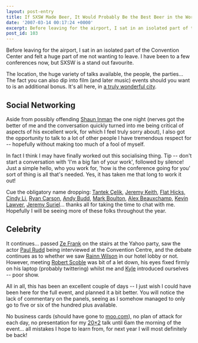 ```yaml
---
layout: post-entry
title: If SXSW Made Beer, It Would Probably Be the Best Beer in the World
date: '2007-03-14 00:17:24 +0000'
excerpt: Before leaving for the airport, I sat in an isolated part of the Convention Center and felt a huge part of me not wanting to leave. I have been to a few conferences now, but SXSW is a stand out favourite.
post_id: 103
---
```

Before leaving for the airport, I sat in an isolated part of the Convention Center and felt a huge part of me not wanting to leave. I have been to a few conferences now, but SXSW is a stand out favourite.

The location, the huge variety of talks available, the people, the parties... The fact you can also dip into film (and later music) events should you want to is an additional bonus. It's all here, in [a truly wonderful city][1].

## Social Networking
Aside from possibly offending [Shaun Inman][2] the one night (nerves got the better of me and the conversation quickly turned into me being critical of aspects of his excellent work, for which I feel truly sorry about), I also got the opportunity to talk to a lot of other people I have tremendous respect for -- hopefully without making too much of a fool of myself.

In fact I think I may have finally worked out this socialising thing. Tip -- don't start a conversation with 'I'm a big fan of your work', followed by silence! Just a simple hello, who you work for, 'how is the conference going for you' sort of thing is all that's needed. Yes, it has taken me that long to work it out!

Cue the obligatory name dropping: [Tantek Çelik][3], [Jeremy Keith][4], [Flat Hicks, Cindy Li][5], [Ryan Carson][6], [Andy Budd][7], [Mark Boulton][8], [Alex Beauxchamp][9], [Kevin Lawver][10], [Jeremy Suriel][11]... thanks all for taking the time to chat with me. Hopefully I will be seeing more of these folks throughout the year.

[1]: /2007/03/falling_in_love_with_austin/
[2]: http://www.shauninman.com/
[3]: http://www.tantek.com/
[4]: http://adactio.com/
[5]: http://flickr.com/photos/paulrobertlloyd/4086656238/
[6]: http://www.carsonified.com/
[7]: http://www.andybudd.com/
[8]: http://www.markboulton.co.uk/
[9]: http://girlatplay.com/blog/
[10]: http://www.lawver.com/
[11]: http://www.goowy.com/

<!--more-->

## Celebrity
It continues... passed [Ze Frank][12] on the stairs at the Yahoo party, saw the actor [Paul Rudd][13] being interviewed at the Convention Centre, and the debate continues as to whether we saw [Rainn Wilson][14] in our hotel lobby or not. However, meeting [Robert Scoble][15] was bit of a let down, his eyes fixed firmly on his laptop (probably twittering) whilst me and [Kyle][16] introduced ourselves -- poor show.

All in all, this has been an excellent couple of days -- I just wish I could have been here for the full event, and planned it a bit better. You will notice the lack of commentary on the panels, seeing as I somehow managed to only go to five or six of the hundred plus available.

No business cards (should have gone to [moo.com][17]), no plan of attack for each day, no presentation for my [20×2][18] talk until 6am the morning of the event... all mistakes I hope to learn from, for next year I will most definitely be back!

[12]: http://www.zefrank.com/
[13]: http://imdb.com/name/nm0748620/
[14]: http://imdb.com/name/nm0933988/
[15]: http://scobleizer.com/
[16]: http://www.houseofkyle.com/
[17]: http://www.moo.com/
[18]: http://www.20x2.org